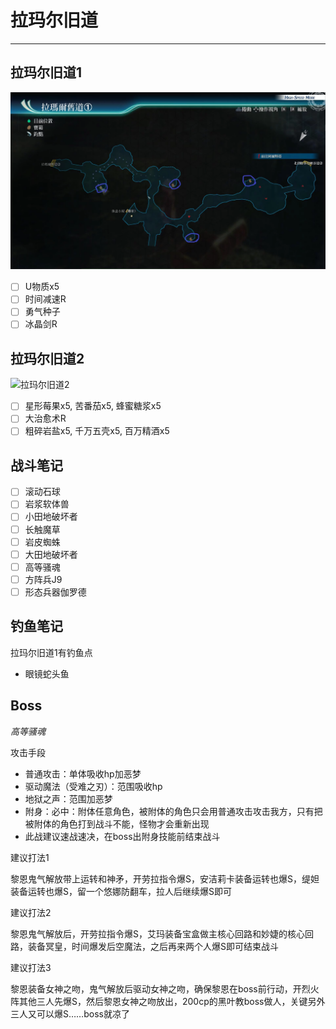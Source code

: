 # 拉玛尔旧道

---

## 拉玛尔旧道1

![拉玛尔旧道1](../images/map/拉玛尔旧道1.png)

- [ ] U物质x5
- [ ] 时间减速R
- [ ] 勇气种子
- [ ] 冰晶剑R

## 拉玛尔旧道2

![拉玛尔旧道2]()

- [ ] 星形莓果x5, 苦番茄x5, 蜂蜜糖浆x5
- [ ] 大治愈术R
- [ ] 粗碎岩盐x5, 千万五壳x5, 百万精酒x5

## 战斗笔记

- [ ] 滚动石球
- [ ] 岩浆软体兽
- [ ] 小田地破坏者
- [ ] 长触魔草
- [ ] 岩皮蜘蛛
- [ ] 大田地破坏者
- [ ] 高等骚魂
- [ ] 方阵兵J9
- [ ] 形态兵器伽罗德

## 钓鱼笔记

拉玛尔旧道1有钓鱼点
- 眼镜蛇头鱼

## Boss

*高等骚魂*

攻击手段
- 普通攻击：单体吸收hp加恶梦
- 驱动魔法（受难之刃）：范围吸收hp
- 地狱之声：范围加恶梦
- 附身：必中：附体任意角色，被附体的角色只会用普通攻击攻击我方，只有把被附体的角色打到战斗不能，怪物才会重新出现
- 此战建议速战速决，在boss出附身技能前结束战斗

建议打法1

黎恩鬼气解放带上运转和神矛，开劳拉指令爆S，安洁莉卡装备运转也爆S，缇妲装备运转也爆S，留一个悠娜防翻车，拉人后继续爆S即可

建议打法2

黎恩鬼气解放后，开劳拉指令爆S，艾玛装备宝盒做主核心回路和妙婕的核心回路，装备冥皇，时间爆发后空魔法，之后再来两个人爆S即可结束战斗

建议打法3

黎恩装备女神之吻，鬼气解放后驱动女神之吻，确保黎恩在boss前行动，开烈火阵其他三人先爆S，然后黎恩女神之吻放出，200cp的黑叶教boss做人，关键另外三人又可以爆S……boss就凉了
